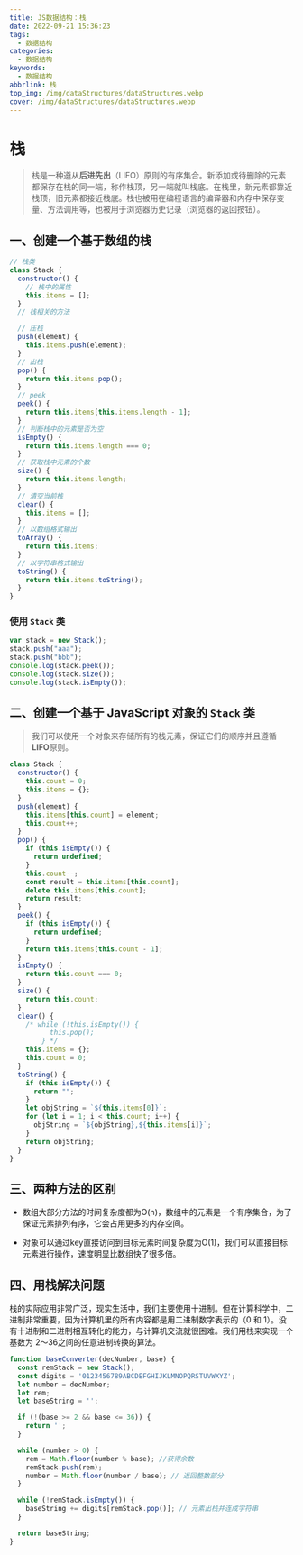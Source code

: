 ```yaml
---
title: JS数据结构：栈
date: 2022-09-21 15:36:23
tags:
  - 数据结构
categories:
  - 数据结构
keywords:
  - 数据结构
abbrlink: 栈
top_img: /img/dataStructures/dataStructures.webp
cover: /img/dataStructures/dataStructures.webp
---
```


# 栈

> 栈是一种遵从**后进先出**（LIFO）原则的有序集合。新添加或待删除的元素都保存在栈的同一端，称作栈顶，另一端就叫栈底。在栈里，新元素都靠近栈顶，旧元素都接近栈底。栈也被用在编程语言的编译器和内存中保存变量、方法调用等，也被用于浏览器历史记录（浏览器的返回按钮）。

## 一、创建一个基于数组的栈

```javascript
// 栈类
class Stack {
  constructor() {
    // 栈中的属性
    this.items = [];
  }
  // 栈相关的方法

  // 压栈
  push(element) {
    this.items.push(element);
  }
  // 出栈
  pop() {
    return this.items.pop();
  }
  // peek
  peek() {
    return this.items[this.items.length - 1];
  }
  // 判断栈中的元素是否为空
  isEmpty() {
    return this.items.length === 0;
  }
  // 获取栈中元素的个数
  size() {
    return this.items.length;
  }
  // 清空当前栈
  clear() {
    this.items = [];
  }
  // 以数组格式输出
  toArray() {
    return this.items;
  }
  // 以字符串格式输出
  toString() {
    return this.items.toString();
  }
}
```

### 使用 `Stack` 类

```javascript
var stack = new Stack();
stack.push("aaa");
stack.push("bbb");
console.log(stack.peek());
console.log(stack.size());
console.log(stack.isEmpty());
```

## 二、创建一个基于 JavaScript 对象的 `Stack` 类

> 我们可以使用一个对象来存储所有的栈元素，保证它们的顺序并且遵循**LIFO**原则。

```javascript
class Stack {
  constructor() {
    this.count = 0;
    this.items = {};
  }
  push(element) {
    this.items[this.count] = element;
    this.count++;
  }
  pop() {
    if (this.isEmpty()) {
      return undefined;
    }
    this.count--;
    const result = this.items[this.count];
    delete this.items[this.count];
    return result;
  }
  peek() {
    if (this.isEmpty()) {
      return undefined;
    }
    return this.items[this.count - 1];
  }
  isEmpty() {
    return this.count === 0;
  }
  size() {
    return this.count;
  }
  clear() {
    /* while (!this.isEmpty()) {
          this.pop();
        } */
    this.items = {};
    this.count = 0;
  }
  toString() {
    if (this.isEmpty()) {
      return "";
    }
    let objString = `${this.items[0]}`;
    for (let i = 1; i < this.count; i++) {
      objString = `${objString},${this.items[i]}`;
    }
    return objString;
  }
}
```

## 三、两种方法的区别

- 数组大部分方法的时间复杂度都为O(n)，数组中的元素是一个有序集合，为了保证元素排列有序，它会占用更多的内存空间。

- 对象可以通过key直接访问到目标元素时间复杂度为O(1)，我们可以直接目标元素进行操作，速度明显比数组快了很多倍。

## 四、用栈解决问题

栈的实际应用非常广泛，现实生活中，我们主要使用十进制。但在计算科学中，二进制非常重要，因为计算机里的所有内容都是用二进制数字表示的（0 和 1）。没有十进制和二进制相互转化的能力，与计算机交流就很困难。我们用栈来实现一个基数为 2～36之间的任意进制转换的算法。

```javascript
function baseConverter(decNumber, base) {
  const remStack = new Stack();
  const digits = '0123456789ABCDEFGHIJKLMNOPQRSTUVWXYZ';
  let number = decNumber;
  let rem;
  let baseString = '';

  if (!(base >= 2 && base <= 36)) {
    return '';
  }

  while (number > 0) {
    rem = Math.floor(number % base); //获得余数
    remStack.push(rem);
    number = Math.floor(number / base); // 返回整数部分
  }

  while (!remStack.isEmpty()) {
    baseString += digits[remStack.pop()]; // 元素出栈并连成字符串
  }

  return baseString;
}
```